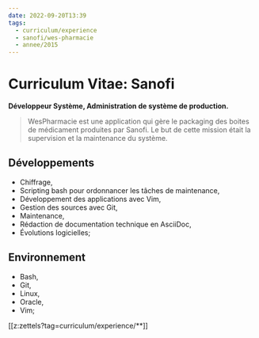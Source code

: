 ```yaml
---
date: 2022-09-20T13:39
tags:
  - curriculum/experience
  - sanofi/wes-pharmacie
  - annee/2015
---
```


# Curriculum Vitae: Sanofi

**Développeur Système, Administration de système de production.**

> WesPharmacie est une application qui gère le packaging des boites de médicament produites par Sanofi.
> Le but de cette mission était la supervision et la maintenance du système.

## Développements

-   Chiffrage,
-   Scripting bash pour ordonnancer les tâches de maintenance,
-   Développement des applications avec Vim,
-   Gestion des sources avec Git,
-   Maintenance,
-   Rédaction de documentation technique en AsciiDoc,
-   Évolutions logicielles;

## Environnement

-   Bash,
-   Git,
-   Linux,
-   Oracle,
-   Vim;



[[z:zettels?tag=curriculum/experience/**]]
